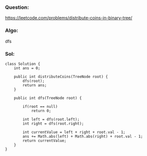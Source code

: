 ### Question:
https://leetcode.com/problems/distribute-coins-in-binary-tree/

### Algo:
dfs

### Sol:
```
class Solution {
    int ans = 0;
    
    public int distributeCoins(TreeNode root) {
        dfs(root);
        return ans;
    }
    
    public int dfs(TreeNode root) {
        
        if(root == null)
            return 0;
        
        int left = dfs(root.left);
        int right = dfs(root.right);
        
        int currentValue = left + right + root.val - 1;
        ans += Math.abs(left) + Math.abs(right) + root.val - 1;
        return currentValue;
    }
}
```
